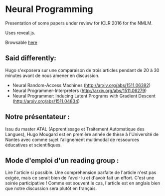 # Neural Programming

Presentation of some papers under review for ICLR 2016 for the NMLM.

Uses reveal.js.

Browsable [here](https://rawgit.com/m09/NMLM/master/2016-01-04__neural-programming/index.html)

## Said differently:

Hugo s'exposera sur une comparaison de trois articles pendant de 20 à
30 minutes avant de nous amener en discussion.

* Neural Random-Access Machines (http://arxiv.org/abs/1511.06392)
* Neural Programmer-Interpreters (http://arxiv.org/abs/1511.06279)
* Neural Programmer: Inducing Latent Programs with Gradient Descent (http://arxiv.org/abs/1511.04834)

## Notre présentateur :

Issu du master ATAL (Apprentissage et Traitement Automatique des
Langues), Hugo Mougard est en première année de thèse à l'Université
de Nantes avec comme sujet l'alignement multimodal de ressources
éducatives et scientifiques.

## Mode d'emploi d'un reading group :

Lire l'article si possible.  Une compréhension parfaite de l'article
n'est pas exigée, mais ce serait bien de l'avoir lu et d'avoir fait un
effort. C'est une soirée participative ! Comme est souvent le cas,
l'article est en anglais bien que notre discussion sera plutôt en
français.
